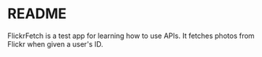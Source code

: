 # README

FlickrFetch is a test app for learning how to use APIs. It fetches photos from Flickr when given a user's ID.
